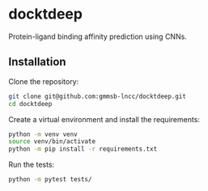 # docktdeep
Protein-ligand binding affinity prediction using CNNs.

## Installation

Clone the repository:
```bash
git clone git@github.com:gmmsb-lncc/docktdeep.git
cd docktdeep
```

Create a virtual environment and install the requirements:
```bash
python -m venv venv
source venv/bin/activate
python -m pip install -r requirements.txt
```

Run the tests:
```bash
python -m pytest tests/
```

